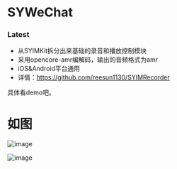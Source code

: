 # SYWeChat

### Latest

* 从SYIMKit拆分出来基础的录音和播放控制模块
* 采用opencore-amr编解码，输出的音频格式为amr
* iOS&Android平台通用
* 详情：https://github.com/reesun1130/SYIMRecorder 

具体看demo吧。

# 如图
![image](https://github.com/reesun1130/SYIMRecorder/blob/master/SYIMRecorder/amr.png)


 ![image](https://github.com/reesun1130/SYWeChat/blob/master/SYWeChat/wechat.PNG)

